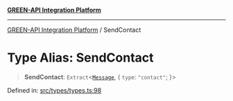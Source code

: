 [**GREEN-API Integration Platform**](../README.md)

***

[GREEN-API Integration Platform](../globals.md) / SendContact

# Type Alias: SendContact

> **SendContact**: `Extract`\<[`Message`](Message.md), \{ `type`: `"contact"`; \}\>

Defined in: [src/types/types.ts:98](https://github.com/green-api/greenapi-integration/blob/20ab1c18eae4ff2cd48cede03d005dd7127abc0b/src/types/types.ts#L98)
